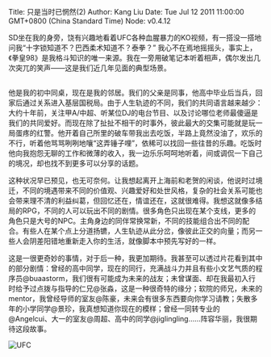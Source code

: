 Title: 只是当时已惘然(2)
Author: Kang Liu
Date: Tue Jul 12 2011 11:00:00 GMT+0800 (China Standard Time)
Node: v0.4.12

SD坐在我的身旁，饶有兴趣地看着UFC各种血腥暴力的KO视频，有一搭没一搭地问我“十字锁知道不？巴西柔术知道不？泰拳？” 我心不在焉地摇摇头，事实上，《拳皇98》是我格斗知识的唯一来源。我在一旁用破笔记本听着相声，偶尔发出几次突兀的笑声——这是我们近几年见面的典型场景。

## 

他是我的初中同桌，现在是我的邻居。我们的父亲是同事，他高中毕业后当兵，回家后通过关系进入基层国税局。由于人生轨迹的不同，我们的共同语言越来越少：大约十年前，关注甲A/中超、听某位DJ的电台节目、以及讨论哪位老师最傻逼是我们的共同爱好。而现在除了扯扯不相干的时事外，彼此最大的交集可能就是玩一局蛋疼的红警。他开着自己所里的破车带我出去吃饭，半路上竟然没油了，欢乐的不行，听着他骂骂咧咧地嚷“这弄锤子哩”，依稀可以找回一些往昔的乐趣。吃饭时他向我抱怨无聊的工作和微薄的收入，我一边乐乐呵呵地听着，间或调侃一下自己的境况，却也找不到更多可以分享的话题。

这种状况早已预见，也无可奈何。让我想起离开上海前和老贺的闲谈，他说时过境迁，不同的境遇带来不同的价值观、兴趣爱好和处世风格，复杂的社会关系可能也会带来理不清的利益纠葛，但回忆还在，情谊还在，这就很难得。我想这就像多结局的RPG，不同的人可以玩出不同的剧情。很多角色只出现在某个支线，更多的角色只是大号的NPC。主角身边的同伴常换常新，不同的技能组合出不同的配合。有些人在某个点上分道扬镳，人生轨迹从此分岔，像彼此正交的向量；而另一些人会阴差阳错地重新走入你的生活，就像脚本中预先写好的一样。

这是一很更奇妙的事情，对于后一种，我更加期待。我甚至可以透过片花看到其中的部分剧情：曾经的高中同学，现在的同行，充满战斗力并且有些小文艺气质的程序员@buaastorm，我们很有可能成为未来的战友；未曾谋面、却在我最初入行时给予过点拨与指导的仁兄@张淼，这是一种很奇特的缘分；软院的师兄，未来的mentor，我曾经导师的室友@陈豪，未来会有很多东西要向你学习请教；失散多年的小学同学@景珍，我真想知道你现在的模样；曾经一同转专业的@Angelcui、大一的室友@周超、高中的同学@jiglingling……阵容华丽，我很期待这段故事。

![UFC](/i-miss-you-2/henderson_ko_bisping.jpg)

